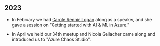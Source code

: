 ## 2023

* In February we had [Carole Rennie Logan](https://twitter.com/crgrieve) along as a speaker, and she gave a session on "Getting started with AI & ML in Azure."

* In April we held our 34th meetup and Nicola Gallacher came along and introduced us to "Azure Chaos Studio". 

